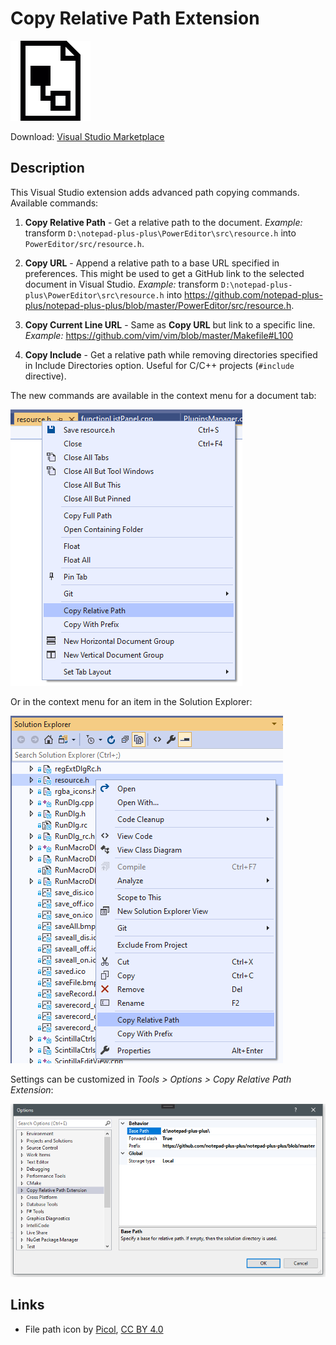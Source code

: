 # Copy Relative Path Extension

![document tab menu](Resources/file-path_icon-icons.com_71653_128.png)

Download: [Visual Studio Marketplace](https://marketplace.visualstudio.com/items?itemName=mere-human.CopyRelativePath)

## Description

This Visual Studio extension adds advanced path copying commands. Available commands:

1. **Copy Relative Path** - Get a relative path to the document. _Example:_ transform `D:\notepad-plus-plus\PowerEditor\src\resource.h` into `PowerEditor/src/resource.h`.

2. **Copy URL** - Append a relative path to a base URL specified in preferences. This might be used to get a GitHub link to the selected document in Visual Studio.
_Example:_ transform `D:\notepad-plus-plus\PowerEditor\src\resource.h`
into https://github.com/notepad-plus-plus/notepad-plus-plus/blob/master/PowerEditor/src/resource.h.

3. **Copy Current Line URL** - Same as **Copy URL** but link to a specific line. _Example:_ https://github.com/vim/vim/blob/master/Makefile#L100

4. **Copy Include** - Get a relative path while removing directories specified in Include Directories option. Useful for C/C++ projects (`#include` directive).

The new commands are available in the context menu for a document tab:

![document tab menu](Resources/menu-doc-tab.png)

Or in the context menu for an item in the Solution Explorer:

![solution explorer menu](Resources/menu-solution-explorer.png)

Settings can be customized in _Tools > Options > Copy Relative Path Extension_:

![options dialog](Resources/options-dialog.png)

## Links

* File path icon by [Picol](https://icon-icons.com/icon/file-path/71653), [CC BY 4.0](https://creativecommons.org/licenses/by/4.0/)